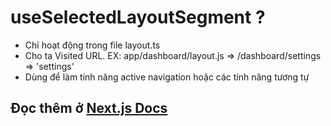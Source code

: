 # useSelectedLayoutSegment ?

- Chỉ hoạt động trong file layout.ts
- Cho ta Visited URL. EX: app/dashboard/layout.js => /dashboard/settings => 'settings'
- Dùng để làm tính năng active navigation hoặc các tính năng tương tự

## Đọc thêm ở [Next.js Docs](https://nextjs.org/docs/app/api-reference/functions/use-selected-layout-segment#returns)
